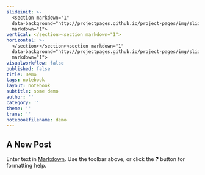 ```yaml
---
slideinit: >-
  <section markdown="1"
  data-background="http://projectpages.github.io/project-pages/img/slidebackground.png"><section
  markdown="1">
vertical: </section><section markdown="1">
horizontal: >-
  </section></section><section markdown="1"
  data-background="http://projectpages.github.io/project-pages/img/slidebackground.png"><section
  markdown="1">
visualworkflow: false
published: false
title: Demo
tags: notebook
layout: notebook
subtitle: some demo
author: ''
category: ''
theme: ''
trans: ''
notebookfilename: demo
---
```

## A New Post

Enter text in [Markdown](http://daringfireball.net/projects/markdown/). Use the toolbar above, or click the **?** button for formatting help.
